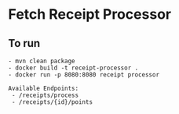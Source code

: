 # Fetch Receipt Processor

## To run

    - mvn clean package
    - docker build -t receipt-processor .
    - docker run -p 8080:8080 receipt processor

    Available Endpoints:
     - /receipts/process
     - /receipts/{id}/points
     